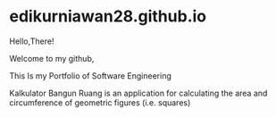 # edikurniawan28.github.io

Hello,There!

Welcome to my github,

This Is my Portfolio of Software Engineering

Kalkulator Bangun Ruang is an application for calculating the area and circumference of geometric figures (i.e. squares)
